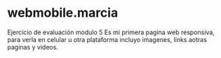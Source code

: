# webmobile.marcia
Ejercicio de evaluación modulo 5
Es mi primera pagina web responsiva, para verla en celular u otra plataforma incluyo imagenes, links aotras paginas y videos.
